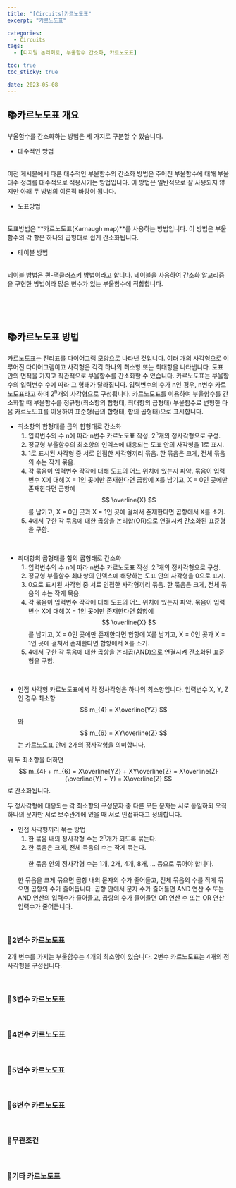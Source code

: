 ```yaml
---
title: "[Circuits]카르노도표"
excerpt: "카르노도표"

categories:
  - Circuits
tags:
  - [디지털 논리회로, 부울함수 간소화, 카르노도표]

toc: true
toc_sticky: true

date: 2023-05-08
---
```


## 📚카르노도표 개요
부울함수를 간소화하는 방법은 세 가지로 구분할 수 있습니다.

* 대수적인 방법
<br>
이전 게시물에서 다룬 대수적인 부울함수의 간소화 방법은 주어진 부울함수에 대해 부울대수 정리를 대수적으로 적용시키는 방법입니다. 이 방법은 일반적으로 잘 사용되지 않지만 아래 두 방법의 이론적 바탕이 됩니다.

* 도표방법
<br>
도표방법은 **카르노도표(Karnaugh map)**를 사용하는 방법입니다. 이 방법은 부울함수의 각 항은 하나의 곱형태로 쉽게 간소화됩니다.

* 테이블 방법
<br>
테이블 방법은 퀸-맥클러스키 방법이라고 합니다. 테이블을 사용하여 간소화 알고리즘을 구현한 방법이라 많은 변수가 있는 부울함수에 적합합니다.

<br><br><br>

## 📚카르노도표 방법
카르노도표는 진리표를 다이어그램 모양으로 나타낸 것입니다. 여러 개의 사각형으로 이루어진 다이어그램이고 사각형은 각각 하나의 최소항 또는 최대항을 나타냅니다. 도표 안의 면적을 가지고 직관적으로 부울함수를 간소화할 수 있습니다. 카르노도표는 부울함수의 입력변수 수에 따라 그 형태가 달라집니다. 입력변수의 수가 n인 경우, n변수 카르노도표라고 하며 2<sup>n</sup>개의 사각형으로 구성됩니다. 카르노도표를 이용하여 부울함수를 간소화할 때 부울함수를 정규형(최소항의 합형태, 최대항의 곱형태) 부울함수로 변형한 다음 카르노도표를 이용하여 표준형(곱의 합형태, 합의 곱형태)으로 표시합니다.

* 최소항의 합형태를 곱의 합형태로 간소화
  1. 입력변수의 수 n에 따라 n변수 카르노도표 작성. 2<sup>n</sup>개의 정사각형으로 구성.
  2. 정규형 부울함수의 최소항의 인덱스에 대응되는 도표 안의 사각형을 1로 표시.
  3. 1로 표시된 사각형 중 서로 인접한 사각형끼리 묶음. 한 묶음은 크게, 전체 묶음의 수는 작게 묶음.
  4. 각 묶음이 입력변수 각각에 대해 도표의 어느 위치에 있는지 파악. 묶음이 입력변수 X에 대해 X = 1인 곳에만 존재한다면 곱항에 X를 남기고, X = 0인 곳에만 존재한다면 곱항에 $$ \overline{X} $$를 남기고, X = 0인 곳과 X = 1인 곳에 걸쳐서 존재한다면 곱항에서 X를 소거.
  5. 4에서 구한 각 묶음에 대한 곱항을 논리합(OR)으로 연결시켜 간소화된 표준형을 구함.

<br>

* 최대항의 곱형태를 합의 곱형태로 간소화
  1. 입력변수의 수 n에 따라 n변수 카르노도표 작성. 2<sup>n</sup>개의 정사각형으로 구성.
  2. 정규형 부울함수 최대항의 인덱스에 해당하는 도표 안의 사각형을 0으로 표시.
  3. 0으로 표시된 사각형 중 서로 인접한 사각형끼리 묶음. 한 묶음은 크게, 전체 묶음의 수는 작게 묶음.
  4. 각 묶음이 입력변수 각각에 대해 도표의 어느 위치에 있는지 파악. 묶음이 입력변수 X에 대해 X = 1인 곳에만 존재한다면 합항에 $$ \overline{X} $$를 남기고, X = 0인 곳에만 존재한다면 합항에 X를 남기고, X = 0인 곳과 X = 1인 곳에 걸쳐서 존재한다면 합항에서 X를 소거.
  5. 4에서 구한 각 묶음에 대한 곱항을 논리곱(AND)으로 연결시켜 간소화된 표준형을 구함.

<br>

* 인접 사각형
카르노도표에서 각 정사각형은 하나의 최소항입니다. 입력변수 X, Y, Z인 경우 최소항 $$ m_{4} = X\overline{YZ} $$와 $$ m_{6} = XY\overline{Z} $$는 카르노도표 안에 2개의 정사각형을 의미합니다.

위 두 최소항을 더하면 $$ m_{4} + m_{6} = X\overline{YZ} + XY\overline{Z} = X\overline{Z}(\overline{Y} + Y) = X\overline{Z} $$로 간소화됩니다.

두 정사각형에 대응되는 각 최소항의 구성문자 중 다른 모든 문자는 서로 동일하되 오직 하나의 문자만 서로 보수관계에 있을 때 서로 인접하다고 정의합니다.

* 인접 사각형끼리 묶는 방법
  1. 한 묶음 내의 정사각형 수는 2<sup>n</sup>개가 되도록 묶는다.
  2. 한 묶음은 크게, 전체 묶음의 수는 작게 묶는다.
  <br><br>
  한 묶음 안의 정사각형 수는 1개, 2개, 4개, 8개, ... 등으로 묶어야 합니다.
  <br>
  한 묶음을 크게 묶으면 곱항 내의 문자의 수가 줄어들고, 전체 묶음의 수를 작게 묶으면 곱항의 수가 줄어듭니다. 곱항 안에서 문자 수가 줄어들면 AND 연산 수 또는 AND 연산의 입력수가 줄어들고, 곱항의 수가 줄어들면 OR 연산 수 또는 OR 연산 입력수가 줄어듭니다.

<br>

### 📄2변수 카르노도표
2개 변수를 가지는 부울함수는 4개의 최소항이 있습니다. 2변수 카르노도표는 4개의 정사각형을 구성됩니다.

<br>

### 📄3변수 카르노도표


<br>

### 📄4변수 카르노도표


<br>

### 📄5변수 카르노도표


<br>

### 📄6변수 카르노도표


<br>

### 📄무관조건


<br>

### 📄기타 카르노도표


<br><br>
